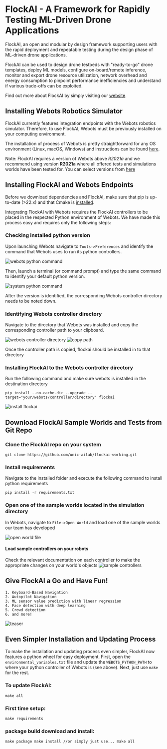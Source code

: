# FlockAI - A Framework for Rapidly Testing ML-Driven Drone Applications
FlockAI, an open and modular by design framework supporting users with the rapid deployment and repeatable testing during the design phase of ML-driven drone applications.

FlockAI can be used to design drone testbeds with "ready-to-go" drone templates, deploy ML models, configure on-board/remote inference, monitor and export drone resource utilization, network overhead and energy consumption to pinpoint performance inefficiencies and understand if various trade-offs can be exploited. 

Find out more about FlockAI by simply visiting our [website](https://unic-ailab.github.io/flockai/).

## Installing Webots Robotics Simulator
FlockAI currently features integration endpoints with the Webots robotics simulator. Therefore, to use FlockAI, Webots must be previously installed on your computing environment. 

The installation of process of Webots is pretty straightforward for any OS environment (Linux, macOS, Windows) and instructions can be found [here](https://cyberbotics.com/doc/guide/installing-webots).

Note: FlockAI requires a version of Webots above *R2021a* and we recommend using version **R2021a** where all offered tests and simulations worlds have been tested for. You can select versions from [here](https://github.com/cyberbotics/webots/releases)

## Installing FlockAI and Webots Endpoints
Before we download dependencies and FlockAI, make sure that pip is up-to-date (>22.x) and that Cmake is [installed](https://cmake.org/install/).

Integrating FlockAI with Webots requires the FlockAI controllers to be placed in the respected Python environment of Webots. We have made this process easy and requires only the following steps:

### Checking installed python version
Upon launching Webots navigate to `Tools->Preferences` and identify the command that Webots uses to run its python controllers.

![webots python command](images/webots-python-command.png "Webots Python Command")

Then, launch a terminal (or command prompt) and type the same command to identify your default python version.

![system python command](images/system-python-command.png "System Python Command")

After the version is identified, the corresponding Webots controller directory needs to be noted down.

### Identifying Webots controller directory
Navigate to the directory that Webots was installed and copy the corresponding controller path to your clipboard.

![webots controller directory](images/webots-controller-directory.PNG "Webots Controller Directory")
![copy path](copy-path.png "Copy Path")

Once the controller path is copied, flockai should be installed in to that directory

### Installing FlockAI to the Webots controller directory
Run the following command and make sure webots is installed in the destination directory

`pip install --no-cache-dir --upgrade --target="your/webots/controller/directory" flockai`

![install flockai](images/install-flockai.PNG "Installing flockai")

## Download FlockAI Sample Worlds and Tests from Git Repo

### Clone the FlockAI repo on your system

`git clone https://github.com/unic-ailab/flockai-working.git`

### Install requirements

Navigate to the installed folder  and execute the following command to install python requirements

`pip install -r requirements.txt`

### Open one of the sample worlds located in the simulation directory

In Webots, navigate to `File->Open World` and load one of the sample worlds our team has developed

![open world file](images/world-files.png "Open sample world file")

#### Load sample controllers on your robots

Check the relevant documentation on each controller to make the appropriate changes on your world's objects
![sample controllers](images/sample-controllers.PNG "Sample controllers")

## Give FlockAI a Go and Have Fun!
	1. Keyboard-Based Navigation
	2. Autopilot Navigation
	3. ML sensor value prediction with linear regression
	4. Face detection with deep learning
	5. Crowd detection
	6. and more!

![teaser](images/teaser.png "flockai teaser")

## Even Simpler Installation and Updating Process
To make the installation and updating process even simpler, FlockAI now features a python wheel for easy deployment.
First, open the `environmental_variables.txt` file and update the `WEBOTS_PYTHON_PATH` to where your python controller of Webots is (see above). Next, just use `make` for the rest.

### To update FlockAI:
`
make all
`

### First time setup:
`
make requirements
`
### package build download and install:
`
make package
make install
//or simply just use... make all
`


